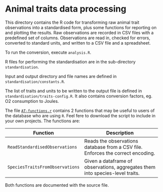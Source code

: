 # Animal traits data processing

This directory contains the R code for transforming raw animal trait
observations into a standardised form, plus some functions for
reporting on and plotting the results.  Raw observations are recorded
in CSV files with a predefined set of columns.  Observations are read
in, checked for errors, converted to standard units, and written to a
CSV file and a spreadsheet.

To run the conversion, execute `analysis.R`.

R files for performing the standardisation are in the sub-directory `standardisation`.

Input and output directory and file names are defined in `standardisation/constants.R`.

The list of traits and units to be written to the output file is
defined in `standardisation/traits-config.R`. It also contains
conversion factors, eg. O2 consumption to Joules.

The file [`AT-functions.r`](https://raw.githubusercontent.com/animaltraits/animaltraits.github.io/main/R/AT-functions.R) contains 2 functions that may be useful to users of the database who are using `R`. Feel fere to download the script to include in your own projects. The functions are:

| Function | Description |
| -------- | ----------- |
| `ReadStandardisedObservations` | Reads the observations database from a CSV file. Enforces the correct encoding. |
| `SpeciesTraitsFromObservations` | Given a dataframe of observations, aggregates them into species-level traits. |

Both functions are documented with the source file.
